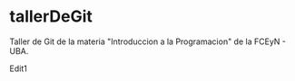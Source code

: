 # tallerDeGit

Taller de Git de la materia "Introduccion a la Programacion" de la FCEyN - UBA.

Edit1
